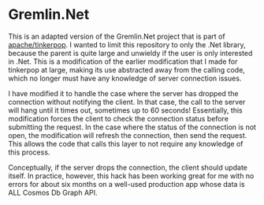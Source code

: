# Gremlin.Net
This is an adapted version of the Gremlin.Net project that is part of [apache/tinkerpop](https://github.com/apache/tinkerpop).  I wanted to limit this repository to only the .Net library, because the parent is quite large and unwieldy if the user is only interested in .Net.  This is a modification of the earlier modification that I made for tinkerpop at large, making its use abstracted away from the calling code, which no longer must have any knowledge of server connection issues.

I have modified it to handle the case where the server has dropped the connection without notifying the client.  In that case, the call to the server will hang until it times out, sometimes up to 60 seconds!  Essentially, this modification forces the client to check the connection status before submitting the request.  In the case where the status of the connection is not open, the modification will refresh the connection, then send the request.  This allows the code that calls this layer to not require any knowledge of this process.

Conceptually, if the server drops the connection, the client should update itself.  In practice, however, this hack has been working great for me with no errors for about six months on a well-used production app whose data is ALL Cosmos Db Graph API.
